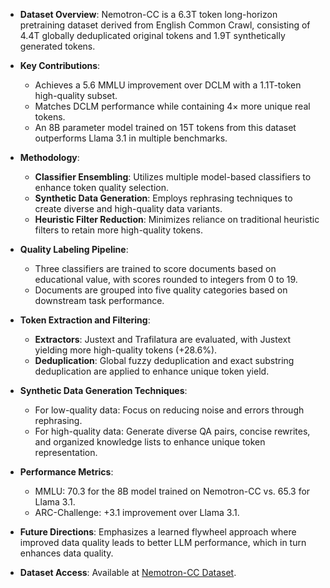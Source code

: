 - **Dataset Overview**: Nemotron-CC is a 6.3T token long-horizon pretraining dataset derived from English Common Crawl, consisting of 4.4T globally deduplicated original tokens and 1.9T synthetically generated tokens.

- **Key Contributions**:
  - Achieves a 5.6 MMLU improvement over DCLM with a 1.1T-token high-quality subset.
  - Matches DCLM performance while containing 4× more unique real tokens.
  - An 8B parameter model trained on 15T tokens from this dataset outperforms Llama 3.1 in multiple benchmarks.

- **Methodology**:
  - **Classifier Ensembling**: Utilizes multiple model-based classifiers to enhance token quality selection.
  - **Synthetic Data Generation**: Employs rephrasing techniques to create diverse and high-quality data variants.
  - **Heuristic Filter Reduction**: Minimizes reliance on traditional heuristic filters to retain more high-quality tokens.

- **Quality Labeling Pipeline**:
  - Three classifiers are trained to score documents based on educational value, with scores rounded to integers from 0 to 19.
  - Documents are grouped into five quality categories based on downstream task performance.

- **Token Extraction and Filtering**:
  - **Extractors**: Justext and Trafilatura are evaluated, with Justext yielding more high-quality tokens (+28.6%).
  - **Deduplication**: Global fuzzy deduplication and exact substring deduplication are applied to enhance unique token yield.

- **Synthetic Data Generation Techniques**:
  - For low-quality data: Focus on reducing noise and errors through rephrasing.
  - For high-quality data: Generate diverse QA pairs, concise rewrites, and organized knowledge lists to enhance unique token representation.

- **Performance Metrics**:
  - MMLU: 70.3 for the 8B model trained on Nemotron-CC vs. 65.3 for Llama 3.1.
  - ARC-Challenge: +3.1 improvement over Llama 3.1.

- **Future Directions**: Emphasizes a learned flywheel approach where improved data quality leads to better LLM performance, which in turn enhances data quality.

- **Dataset Access**: Available at [Nemotron-CC Dataset](https://data.commoncrawl.org/contrib/Nemotron/Nemotron-CC/index.html).